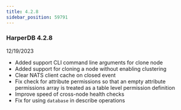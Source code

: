 ```yaml
---
title: 4.2.8
sidebar_position: 59791
---
```


### HarperDB 4.2.8

12/19/2023

- Added support CLI command line arguments for clone node
- Added support for cloning a node without enabling clustering
- Clear NATS client cache on closed event
- Fix check for attribute permissions so that an empty attribute permissions array is treated as a table level permission definition
- Improve speed of cross-node health checks
- Fix for using `database` in describe operations
